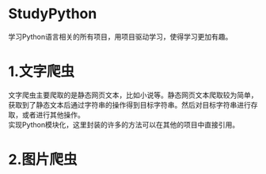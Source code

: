 # StudyPython
学习Python语言相关的所有项目，用项目驱动学习，使得学习更加有趣。
# 1.文字爬虫
文字爬虫主要爬取的是静态网页文本，比如小说等。静态网页文本爬取较为简单，
获取到了静态文本后通过字符串的操作得到目标字符串。然后对目标字符串进行存取，或者进行其他操作。
<br>
实现Python模块化，这里封装的许多的方法可以在其他的项目中直接引用。
# 2.图片爬虫

